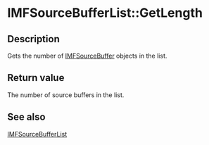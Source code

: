 # IMFSourceBufferList::GetLength

## Description

Gets the number of [IMFSourceBuffer](https://learn.microsoft.com/windows/desktop/api/mfmediaengine/nn-mfmediaengine-imfsourcebuffer) objects in the list.

## Return value

The number of source buffers in the list.

## See also

[IMFSourceBufferList](https://learn.microsoft.com/windows/desktop/api/mfmediaengine/nn-mfmediaengine-imfsourcebufferlist)